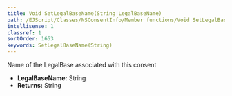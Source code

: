 ```yaml
---
title: Void SetLegalBaseName(String LegalBaseName)
path: /EJScript/Classes/NSConsentInfo/Member functions/Void SetLegalBaseName(String p_0)
intellisense: 1
classref: 1
sortOrder: 1653
keywords: SetLegalBaseName(String)
---
```



Name of the LegalBase associated with this consent



* **LegalBaseName:** String
* **Returns:** String


